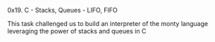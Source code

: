 0x19. C - Stacks, Queues - LIFO, FIFO

This task challenged us to build an interpreter of the monty language
leveraging the power of stacks and queues in C
